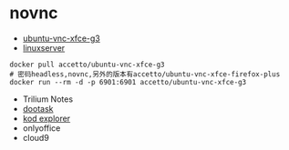 # novnc

* [ubuntu-vnc-xfce-g3](https://github.com/accetto/ubuntu-vnc-xfce-g3)
* [linuxserver](https://fleet.linuxserver.io/?key=10:linuxserver)

```shell
docker pull accetto/ubuntu-vnc-xfce-g3
# 密码headless,novnc,另外的版本有accetto/ubuntu-vnc-xfce-firefox-plus
docker run --rm -d -p 6901:6901 accetto/ubuntu-vnc-xfce-g3
```

* Trilium Notes
* [dootask](https://www.github.com/kuaifan/dootask)
* [kod explorer](https://github.com/kalcaddle/kodbox)
* onlyoffice
* cloud9
